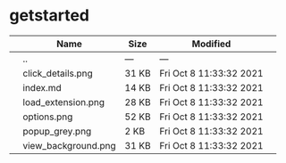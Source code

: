 getstarted
==========

<table><thead><tr class="header"><th></th><th>Name</th><th>Size</th><th>Modified</th><th></th></tr></thead><tbody><tr class="odd"><td></td><td><span class="goup">..</span></td><td>—</td><td>—</td><td></td></tr><tr class="even"><td></td><td><span class="name">click_details.png</span></td><td>31 KB</td><td>Fri Oct 8 11:33:32 2021</td><td></td></tr><tr class="odd"><td></td><td><span class="name">index.md</span></td><td>14 KB</td><td>Fri Oct 8 11:33:32 2021</td><td></td></tr><tr class="even"><td></td><td><span class="name">load_extension.png</span></td><td>28 KB</td><td>Fri Oct 8 11:33:32 2021</td><td></td></tr><tr class="odd"><td></td><td><span class="name">options.png</span></td><td>52 KB</td><td>Fri Oct 8 11:33:32 2021</td><td></td></tr><tr class="even"><td></td><td><span class="name">popup_grey.png</span></td><td>2 KB</td><td>Fri Oct 8 11:33:32 2021</td><td></td></tr><tr class="odd"><td></td><td><span class="name">view_background.png</span></td><td>31 KB</td><td>Fri Oct 8 11:33:32 2021</td><td></td></tr></tbody></table>
